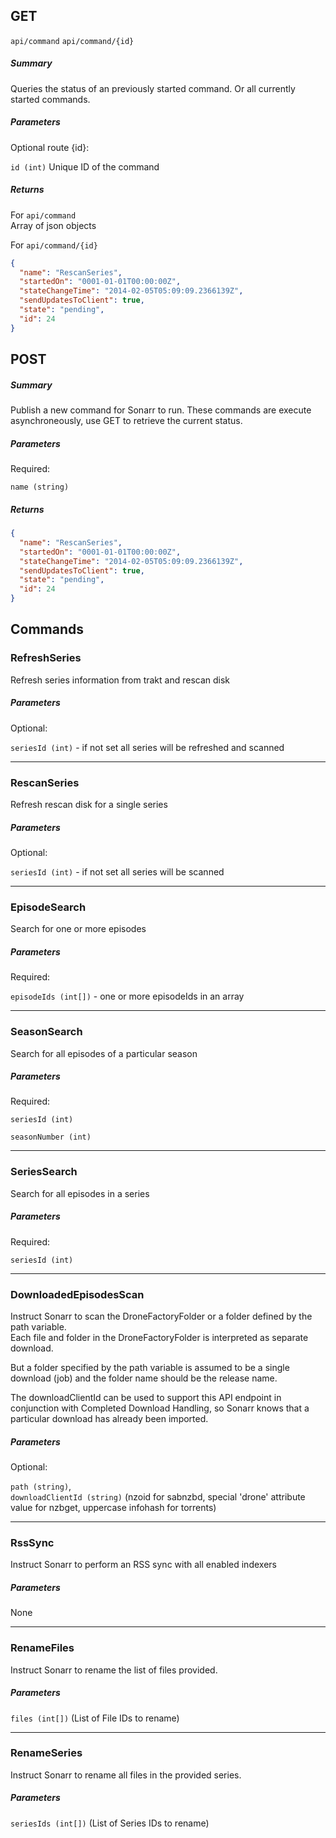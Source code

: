 ## GET ##

`api/command`
`api/command/{id}`

##### Summary #####
Queries the status of an previously started command. Or all currently started commands.

##### Parameters ######

Optional route {id}:

`id (int)` Unique ID of the command

##### Returns ######

For `api/command`   
Array of json objects   

For `api/command/{id}`
````JSON
{
  "name": "RescanSeries",
  "startedOn": "0001-01-01T00:00:00Z",
  "stateChangeTime": "2014-02-05T05:09:09.2366139Z",
  "sendUpdatesToClient": true,
  "state": "pending",
  "id": 24
}
````

## POST ##

##### Summary #####
Publish a new command for Sonarr to run. These commands are execute asynchroneously, use GET to retrieve the current status.

##### Parameters ######

Required:

`name (string)`

##### Returns ######

````JSON
{
  "name": "RescanSeries",
  "startedOn": "0001-01-01T00:00:00Z",
  "stateChangeTime": "2014-02-05T05:09:09.2366139Z",
  "sendUpdatesToClient": true,
  "state": "pending",
  "id": 24
}
````

## Commands ##

### RefreshSeries ###
Refresh series information from trakt and rescan disk

##### Parameters ######

Optional:

`seriesId (int)` - if not set all series will be refreshed and scanned

---

### RescanSeries ###
Refresh rescan disk for a single series

##### Parameters ######

Optional:

`seriesId (int)` - if not set all series will be scanned

---

### EpisodeSearch ###
Search for one or more episodes

##### Parameters ######

Required:

`episodeIds (int[])` - one or more episodeIds in an array

---

### SeasonSearch ###
Search for all episodes of a particular season

##### Parameters ######

Required:

`seriesId (int)`

`seasonNumber (int)`

---

### SeriesSearch ###
Search for all episodes in a series

##### Parameters ######

Required:

`seriesId (int)`

---

### DownloadedEpisodesScan ###
Instruct Sonarr to scan the DroneFactoryFolder or a folder defined by the path variable.    
Each file and folder in the DroneFactoryFolder is interpreted as separate download.   

But a folder specified by the path variable is assumed to be a single download (job) and the folder name should be the release name.

The downloadClientId can be used to support this API endpoint in conjunction with Completed Download Handling, so Sonarr knows that a particular download has already been imported.

##### Parameters ######

Optional:

`path (string)`,   
`downloadClientId (string)` (nzoid for sabnzbd, special 'drone' attribute value for nzbget, uppercase infohash for torrents)

---

### RssSync ###
Instruct Sonarr to perform an RSS sync with all enabled indexers

##### Parameters ######

None

---

### RenameFiles ###
Instruct Sonarr to rename the list of files provided.

##### Parameters ######

`files (int[])` (List of File IDs to rename)

---

### RenameSeries ###
Instruct Sonarr to rename all files in the provided series.

##### Parameters ######

`seriesIds (int[])` (List of Series IDs to rename)